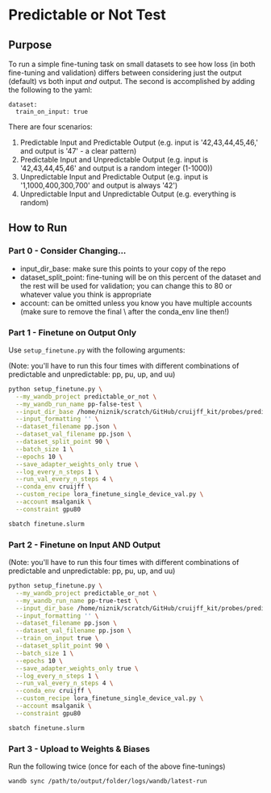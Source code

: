 # Predictable or Not Test

## Purpose

To run a simple fine-tuning task on small datasets to see how loss (in both fine-tuning and validation) differs between considering just the output (default) vs both input *and* output. The second is accomplished by adding the following to the yaml:

```
dataset:
  train_on_input: true
```

There are four scenarios:
1. Predictable Input and Predictable Output (e.g. input is '42,43,44,45,46,' and output is '47' - a clear pattern)
1. Predictable Input and Unpredictable Output (e.g. input is '42,43,44,45,46' and output is a random integer (1-1000))
1. Unpredictable Input and Predictable Output (e.g. input is '1,1000,400,300,700' and output is always '42')
1. Unpredictable Input and Unpredictable Output (e.g. everything is random)

## How to Run

### Part 0 - Consider Changing...

- input_dir_base: make sure this points to your copy of the repo
- dataset_split_point: fine-tuning will be on this percent of the dataset and the rest will be used for validation; you can change this to 80 or whatever value you think is appropriate
- account: can be omitted unless you know you have multiple accounts (make sure to remove the final \ after the conda_env line then!)

### Part 1 - Finetune on Output Only

Use `setup_finetune.py` with the following arguments:

(Note: you'll have to run this four times with different combinations of predictable and unpredictable: pp, pu, up, and uu)

```bash
python setup_finetune.py \
  --my_wandb_project predictable_or_not \
  --my_wandb_run_name pp-false-test \
  --input_dir_base /home/niznik/scratch/GitHub/cruijff_kit/probes/predictable_or_not/ \
  --input_formatting '' \
  --dataset_filename pp.json \
  --dataset_val_filename pp.json \
  --dataset_split_point 90 \
  --batch_size 1 \
  --epochs 10 \
  --save_adapter_weights_only true \
  --log_every_n_steps 1 \
  --run_val_every_n_steps 4 \
  --conda_env cruijff \
  --custom_recipe lora_finetune_single_device_val.py \
  --account msalganik \
  --constraint gpu80

sbatch finetune.slurm
```

### Part 2 - Finetune on Input AND Output

(Note: you'll have to run this four times with different combinations of predictable and unpredictable: pp, pu, up, and uu)

```bash
python setup_finetune.py \
  --my_wandb_project predictable_or_not \
  --my_wandb_run_name pp-true-test \
  --input_dir_base /home/niznik/scratch/GitHub/cruijff_kit/probes/predictable_or_not/ \
  --input_formatting '' \
  --dataset_filename pp.json \
  --dataset_val_filename pp.json \
  --train_on_input true \
  --dataset_split_point 90 \
  --batch_size 1 \
  --epochs 10 \
  --save_adapter_weights_only true \
  --log_every_n_steps 1 \
  --run_val_every_n_steps 4 \
  --conda_env cruijff \
  --custom_recipe lora_finetune_single_device_val.py \
  --account msalganik \
  --constraint gpu80

sbatch finetune.slurm
```

### Part 3 - Upload to Weights & Biases

Run the following twice (once for each of the above fine-tunings)

```bash
wandb sync /path/to/output/folder/logs/wandb/latest-run
```